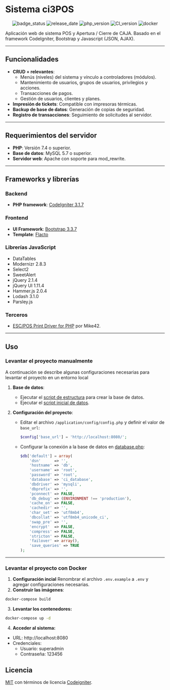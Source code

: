 # Sistema ci3POS

<div align="center">
  
![badge_status](https://img.shields.io/badge/status-develop-690)
![release_date](https://img.shields.io/badge/release_date-abril_2025-7cacee)
![php_version](https://img.shields.io/badge/php-7.x-7377ad)
![CI_version](https://img.shields.io/badge/Codeigniter-3.1.7-f73900)
![docker](https://img.shields.io/badge/docker-28.04-2492e7)

</div>

Aplicación web de sistema POS y Apertura / Cierre de CAJA. Basado en el framework CodeIgniter, Bootstrap y Javascript (JSON, AJAX).

---

## Funcionalidades
- **CRUD + relevantes**:
  - Menús (niveles) del sistema y vínculo a controladores (módulos).
  - Mantenimiento de usuarios, grupos de usuarios, privilegios y acciones.
  - Transacciones de pagos.
  - Gestión de usuarios, clientes y planes.
- **Impresión de tickets**: Compatible con impresoras térmicas.
- **Backup de base de datos**: Generación de copias de seguridad.
- **Registro de transacciones**: Seguimiento de solicitudes al servidor.

---

## Requerimientos del servidor
- **PHP**: Versión 7.4 o superior.
- **Base de datos**: MySQL 5.7 o superior.
- **Servidor web**: Apache con soporte para mod_rewrite.

---

## Frameworks y librerías
### Backend
- **PHP framework**: [CodeIgniter 3.1.7](https://github.com/bcit-ci/CodeIgniter)

### Frontend
- **UI Framework**: [Bootstrap 3.3.7](https://github.com/twbs/bootstrap)
- **Template**: [Flacto](https://wrapbootstrap.com/theme/flacto-admin-dashboard-template-WB0C3DCHM)

### Librerías JavaScript
- DataTables
- Modernizr 2.8.3
- Select2
- SweetAlert
- jQuery 2.1.4
- jQuery UI 1.11.4
- Hammer.js 2.0.4
- Lodash 3.1.0
- Parsley.js

### Terceros
- [ESC/POS Print Driver for PHP](https://github.com/mike42/escpos-php) por Mike42.

---

## Uso
### Levantar el proyecto manualmente

A continuación se describe algunas configuraciones necesarias para levantar el proyecto en un entorno local

1. **Base de datos**:
   - Ejecutar el [script de estructura](/files/db/01-estructura.sql) para crear la base de datos.
   - Ejecutar el [script inicial de datos](/files/db/02-datos.sql).

2. **Configuración del proyecto**:
   - Editar el archivo `/application/config/config.php` y definir el valor de `base_url`:
     ```php
     $config['base_url'] = 'http://localhost:8080/';
     ```
   - Configurar la conexión a la base de datos en [database.php](/application/config/database.php):
     ```php
     $db['default'] = array(
         'dsn'      => '',
         'hostname' => 'db',
         'username' => 'root',
         'password' => 'root',
         'database' => 'ci_database',
         'dbdriver' => 'mysqli',
         'dbprefix' => '',
         'pconnect' => FALSE,
         'db_debug' => (ENVIRONMENT !== 'production'),
         'cache_on' => FALSE,
         'cachedir' => '',
         'char_set' => 'utf8mb4',
         'dbcollat' => 'utf8mb4_unicode_ci',
         'swap_pre' => '',
         'encrypt'  => FALSE,
         'compress' => FALSE,
         'stricton' => FALSE,
         'failover' => array(),
         'save_queries' => TRUE
     );
     ```

---

### Levantar el proyecto con Docker
1. **Configuración incial**
  Renombrar el archivo `.env.example` a `.env` y agregar configuraciones necesarias.
2. **Construir las imágenes**:
  ```bash
  docker-compose build
  ```
3. **Levantar los contenedores:**
  ```bash
  docker-compose up -d
  ```
4. **Acceder al sistema:**

* URL: http://localhost:8080
* Credenciales:
  * Usuario: superadmin
  * Contraseña: 123456

## Licencia
<a href="LICENSE">MIT</a> con términos de licencia <a href="https://codeigniter.com/userguide3/license.html">Codeigniter</a>.